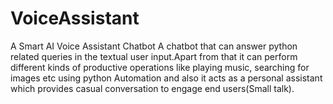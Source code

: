 # VoiceAssistant
A Smart AI Voice Assistant Chatbot
A chatbot that can answer python related
queries in the textual user input.Apart from that it can perform different kinds of productive
operations like playing music, searching for images etc using python Automation and also it acts as a personal assistant which provides casual
conversation to engage end users(Small talk).
